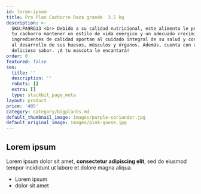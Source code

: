 ```yaml
---
id: lorem-ipsum
title: Pro Plan Cachorro Raza grande  3.5 kg
description: >-
  SKU:PA9RG13 <br> Debido a su calidad nutricional, este alimento le permitirá a
  tu cachorro mantener un estilo de vida enérgico y un adecuado crecimiento. Sus
  ingredientes de calidad aportan al cuidado integral de su salud y contribuyen
  al desarrollo de sus huesos, músculos y órganos. Además, cuenta con un
  delicioso sabor. ¡A tu mascota le encantará!
order: 0
featured: false
seo:
  title: ''
  description: ''
  robots: []
  extra: []
  type: stackbit_page_meta
layout: product
price: '485'
category: category/bigplants.md
default_thumbnail_image: images/purple-coriander.jpg
default_original_image: images/pink-goose.jpg
---
```

## Lorem ipsum

Lorem ipsum dolor sit amet, **consectetur adipiscing elit**, sed do eiusmod tempor incididunt ut labore et dolore magna aliqua.

- Lorem ipsum
- dolor sit amet